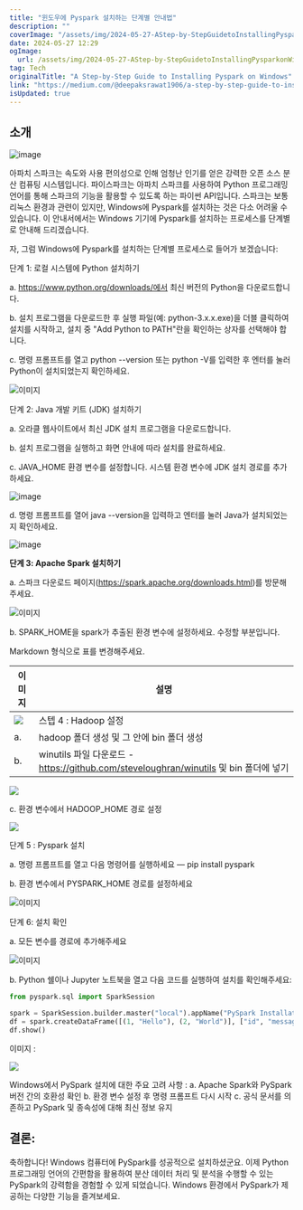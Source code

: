 ```yaml
---
title: "윈도우에 Pyspark 설치하는 단계별 안내법"
description: ""
coverImage: "/assets/img/2024-05-27-AStep-by-StepGuidetoInstallingPysparkonWindows_0.png"
date: 2024-05-27 12:29
ogImage:
  url: /assets/img/2024-05-27-AStep-by-StepGuidetoInstallingPysparkonWindows_0.png
tag: Tech
originalTitle: "A Step-by-Step Guide to Installing Pyspark on Windows"
link: "https://medium.com/@deepaksrawat1906/a-step-by-step-guide-to-installing-pyspark-on-windows-3589f0139a30"
isUpdated: true
---
```


## 소개

![image](/assets/img/2024-05-27-AStep-by-StepGuidetoInstallingPysparkonWindows_0.png)

아파치 스파크는 속도와 사용 편의성으로 인해 엄청난 인기를 얻은 강력한 오픈 소스 분산 컴퓨팅 시스템입니다. 파이스파크는 아파치 스파크를 사용하여 Python 프로그래밍 언어를 통해 스파크의 기능을 활용할 수 있도록 하는 파이썬 API입니다. 스파크는 보통 리눅스 환경과 관련이 있지만, Windows에 Pyspark를 설치하는 것은 다소 어려울 수 있습니다. 이 안내서에서는 Windows 기기에 Pyspark를 설치하는 프로세스를 단계별로 안내해 드리겠습니다.

자, 그럼 Windows에 Pyspark를 설치하는 단계별 프로세스로 들어가 보겠습니다:

<!-- cozy-coder - 수평 -->

<ins class="adsbygoogle"
     style="display:block"
     data-ad-client="ca-pub-4877378276818686"
     data-ad-slot="1107185301"
     data-ad-format="auto"
     data-full-width-responsive="true"></ins>

<script>
     (adsbygoogle = window.adsbygoogle || []).push({});
</script>

단계 1: 로컬 시스템에 Python 설치하기

a. https://www.python.org/downloads/에서 최신 버전의 Python을 다운로드합니다.

b. 설치 프로그램을 다운로드한 후 실행 파일(예: python-3.x.x.exe)을 더블 클릭하여 설치를 시작하고, 설치 중 "Add Python to PATH"란을 확인하는 상자를 선택해야 합니다.

c. 명령 프롬프트를 열고 python --version 또는 python -V를 입력한 후 엔터를 눌러 Python이 설치되었는지 확인하세요.

<!-- cozy-coder - 수평 -->

<ins class="adsbygoogle"
     style="display:block"
     data-ad-client="ca-pub-4877378276818686"
     data-ad-slot="1107185301"
     data-ad-format="auto"
     data-full-width-responsive="true"></ins>

<script>
     (adsbygoogle = window.adsbygoogle || []).push({});
</script>

![이미지](/assets/img/2024-05-27-AStep-by-StepGuidetoInstallingPysparkonWindows_1.png)

단계 2: Java 개발 키트 (JDK) 설치하기

a. 오라클 웹사이트에서 최신 JDK 설치 프로그램을 다운로드합니다.

b. 설치 프로그램을 실행하고 화면 안내에 따라 설치를 완료하세요.

<!-- cozy-coder - 수평 -->

<ins class="adsbygoogle"
     style="display:block"
     data-ad-client="ca-pub-4877378276818686"
     data-ad-slot="1107185301"
     data-ad-format="auto"
     data-full-width-responsive="true"></ins>

<script>
     (adsbygoogle = window.adsbygoogle || []).push({});
</script>

c. JAVA_HOME 환경 변수를 설정합니다. 시스템 환경 변수에 JDK 설치 경로를 추가하세요.

![image](/assets/img/2024-05-27-AStep-by-StepGuidetoInstallingPysparkonWindows_2.png)

d. 명령 프롬프트를 열어 java --version을 입력하고 엔터를 눌러 Java가 설치되었는지 확인하세요.

![image](/assets/img/2024-05-27-AStep-by-StepGuidetoInstallingPysparkonWindows_3.png)

<!-- cozy-coder - 수평 -->

<ins class="adsbygoogle"
     style="display:block"
     data-ad-client="ca-pub-4877378276818686"
     data-ad-slot="1107185301"
     data-ad-format="auto"
     data-full-width-responsive="true"></ins>

<script>
     (adsbygoogle = window.adsbygoogle || []).push({});
</script>

**단계 3: Apache Spark 설치하기**

a. 스파크 다운로드 페이지(https://spark.apache.org/downloads.html)를 방문해주세요.

![이미지](/assets/img/2024-05-27-AStep-by-StepGuidetoInstallingPysparkonWindows_4.png)

b. SPARK_HOME을 spark가 추출된 환경 변수에 설정하세요. 수정할 부분입니다.

<!-- cozy-coder - 수평 -->

<ins class="adsbygoogle"
     style="display:block"
     data-ad-client="ca-pub-4877378276818686"
     data-ad-slot="1107185301"
     data-ad-format="auto"
     data-full-width-responsive="true"></ins>

<script>
     (adsbygoogle = window.adsbygoogle || []).push({});
</script>

Markdown 형식으로 표를 변경해주세요.

| 이미지                                                                                    | 설명                                                                                  |
| ----------------------------------------------------------------------------------------- | ------------------------------------------------------------------------------------- |
| <img src="/assets/img/2024-05-27-AStep-by-StepGuidetoInstallingPysparkonWindows_5.png" /> | 스텝 4 : Hadoop 설정                                                                  |
| a.                                                                                        | hadoop 폴더 생성 및 그 안에 bin 폴더 생성                                             |
| b.                                                                                        | winutils 파일 다운로드 - https://github.com/steveloughran/winutils 및 bin 폴더에 넣기 |

<!-- cozy-coder - 수평 -->

<ins class="adsbygoogle"
     style="display:block"
     data-ad-client="ca-pub-4877378276818686"
     data-ad-slot="1107185301"
     data-ad-format="auto"
     data-full-width-responsive="true"></ins>

<script>
     (adsbygoogle = window.adsbygoogle || []).push({});
</script>

<img src="/assets/img/2024-05-27-AStep-by-StepGuidetoInstallingPysparkonWindows_6.png" />

c. 환경 변수에서 HADOOP_HOME 경로 설정

<img src="/assets/img/2024-05-27-AStep-by-StepGuidetoInstallingPysparkonWindows_7.png" />

단계 5 : Pyspark 설치

<!-- cozy-coder - 수평 -->

<ins class="adsbygoogle"
     style="display:block"
     data-ad-client="ca-pub-4877378276818686"
     data-ad-slot="1107185301"
     data-ad-format="auto"
     data-full-width-responsive="true"></ins>

<script>
     (adsbygoogle = window.adsbygoogle || []).push({});
</script>

a. 명령 프롬프트를 열고 다음 명령어를 실행하세요 — pip install pyspark

b. 환경 변수에서 PYSPARK_HOME 경로를 설정하세요

![이미지](/assets/img/2024-05-27-AStep-by-StepGuidetoInstallingPysparkonWindows_8.png)

단계 6: 설치 확인

<!-- cozy-coder - 수평 -->

<ins class="adsbygoogle"
     style="display:block"
     data-ad-client="ca-pub-4877378276818686"
     data-ad-slot="1107185301"
     data-ad-format="auto"
     data-full-width-responsive="true"></ins>

<script>
     (adsbygoogle = window.adsbygoogle || []).push({});
</script>

a. 모든 변수를 경로에 추가해주세요

![이미지](/assets/img/2024-05-27-AStep-by-StepGuidetoInstallingPysparkonWindows_9.png)

b. Python 쉘이나 Jupyter 노트북을 열고 다음 코드를 실행하여 설치를 확인해주세요:

```python
from pyspark.sql import SparkSession

spark = SparkSession.builder.master("local").appName("PySpark Installation Test").getOrCreate()
df = spark.createDataFrame([(1, "Hello"), (2, "World")], ["id", "message"])
df.show()
```

<!-- cozy-coder - 수평 -->

<ins class="adsbygoogle"
     style="display:block"
     data-ad-client="ca-pub-4877378276818686"
     data-ad-slot="1107185301"
     data-ad-format="auto"
     data-full-width-responsive="true"></ins>

<script>
     (adsbygoogle = window.adsbygoogle || []).push({});
</script>

이미지 :

<img src="/assets/img/2024-05-27-AStep-by-StepGuidetoInstallingPysparkonWindows_10.png" />

Windows에서 PySpark 설치에 대한 주요 고려 사항 :
a. Apache Spark와 PySpark 버전 간의 호환성 확인
b. 환경 변수 설정 후 명령 프롬프트 다시 시작
c. 공식 문서를 의존하고 PySpark 및 종속성에 대해 최신 정보 유지

## 결론:

<!-- cozy-coder - 수평 -->

<ins class="adsbygoogle"
     style="display:block"
     data-ad-client="ca-pub-4877378276818686"
     data-ad-slot="1107185301"
     data-ad-format="auto"
     data-full-width-responsive="true"></ins>

<script>
     (adsbygoogle = window.adsbygoogle || []).push({});
</script>

축하합니다! Windows 컴퓨터에 PySpark를 성공적으로 설치하셨군요. 이제 Python 프로그래밍 언어의 간편함을 활용하여 분산 데이터 처리 및 분석을 수행할 수 있는 PySpark의 강력함을 경험할 수 있게 되었습니다. Windows 환경에서 PySpark가 제공하는 다양한 기능을 즐겨보세요.
